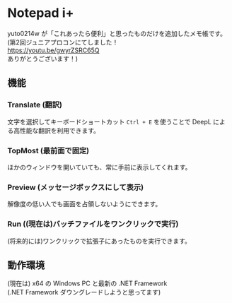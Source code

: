 # Notepad i+
yuto0214w が「これあったら便利」と思ったものだけを追加したメモ帳です。</br>(第2回ジュニアプロコンにてしました！</br>https://youtu.be/gwyrZSRC65Q</br>ありがとうございます！)
## 機能
### Translate (翻訳)
文字を選択してキーボードショートカット `Ctrl + E` を使うことで DeepL による高性能な翻訳を利用できます。
### TopMost (最前面で固定)
ほかのウィンドウを開いていても、常に手前に表示してくれます。
### Preview (メッセージボックスにして表示)
解像度の低い人でも画面を占領しないようにできます。
### Run ((現在は)バッチファイルをワンクリックで実行)
(将来的には)ワンクリックで拡張子にあったものを実行できます。
## 動作環境
(現在は) x64 の Windows PC と最新の .NET Framework</br>(.NET Framework ダウングレードしようと思ってます)

